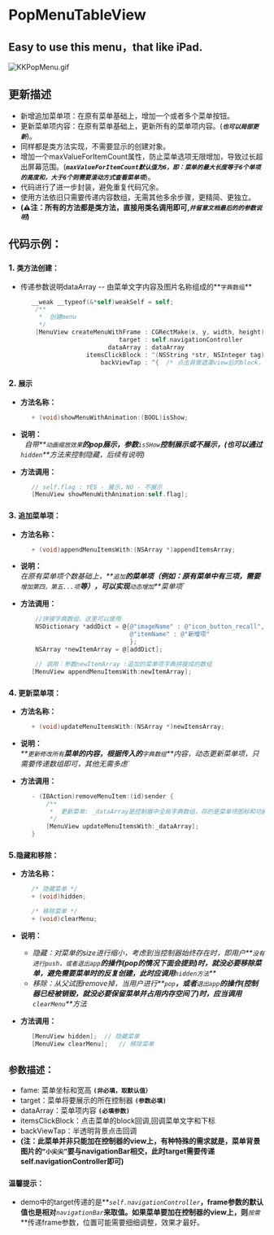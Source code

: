 # PopMenuTableView
## Easy to use this menu，that like iPad. 
![KKPopMenu.gif](http://code.cocoachina.com/uploads/attachments/20161116/133497/93f19650012e63256f0259e5d2aa3a24.gif)

## 更新描述
* 新增追加菜单项：在原有菜单基础上，增加一个或者多个菜单按钮。
* 更新菜单项内容：在原有菜单基础上，更新所有的菜单项内容。(**_`也可以局部更新`_**)。
* 同样都是类方法实现，不需要显示的创建对象。
* 增加一个maxValueForItemCount属性，防止菜单选项无限增加，导致过长超出屏幕范围。(**_`maxValueForItemCount默认值为6，即：菜单的最大长度等于6个单项的高度和，大于6个则需要滚动方式查看菜单项`_**)。
* 代码进行了进一步封装，避免重复代码冗余。
* 使用方法依旧只需要传递内容数组，无需其他多余步骤，更精简、更独立。
* **(⚠️注：所有的方法都是类方法，直接用类名调用即可,_`并留意文档最后的的参数说明`_)**

## 代码示例：
### 1. `类方法创建：`  

* 传递参数说明dataArray -- 由菜单文字内容及图片名称组成的**`字典数组`**  

   ```Objective-C
      __weak __typeof(&*self)weakSelf = self;
       /**
        *  创建menu
        */
       [MenuView createMenuWithFrame : CGRectMake(x, y, width, height) 
                              target : self.navigationController 
                           dataArray : dataArray 
                     itemsClickBlock : ^(NSString *str, NSInteger tag) {  /* do something */  } 
                         backViewTap : ^{  /* 点击背景遮罩view后的block，可自定义事件 */  }];
   ``` 

### 2. `展示`
* **方法名称：**  

   ```Objective-C
      + (void)showMenuWithAnimation:(BOOL)isShow;
   ```  
* **说明：**  
   _自带**`动画缩放效果`**的pop展示，参数**`isSHow`**控制展示或不展示，(也可以通过**`hidden`**方法来控制隐藏，后续有说明)_

* **方法调用：**  
   ```Objective-C
      // self.flag : YES - 展示，NO - 不展示
      [MenuView showMenuWithAnimation:self.flag];  
   ``` 
### 3. `追加菜单项：`
* **方法名称：**
   ```Objective-C
      + (void)appendMenuItemsWith:(NSArray *)appendItemsArray;
   ```  

* **说明：**  
   _在原有菜单项个数基础上，**`追加`**的菜单项（例如：原有菜单中有三项，需要**`增加第四，第五...项`**等），可以实现**`动态增加`**菜单项`_ 
   
* **方法调用：**
   ```Objective-C
       //拼接字典数组，这里可以使用 
       NSDictionary *addDict = @{@"imageName" : @"icon_button_recall",
                                 @"itemName" : @"新增项"
                                 };
       NSArray *newItemArray = @[addDict];

       // 调用：参数newItemArray :追加的菜单项字典拼接成的数组
      [MenuView appendMenuItemsWith:newItemArray];
   ```  

### 4. `更新菜单项：`
* **方法名称：**  
   ```Objective-C  
      + (void)updateMenuItemsWith:(NSArray *)newItemsArray;
   ```  

* **说明：**  
   _**`更新修改所有`**菜单的内容，根据传入的**`字典数组`**内容，动态更新菜单项，只需要传递数组即可，其他无需多虑`_ 
   
* **方法调用：**
   ```Objective-C
      - (IBAction)removeMenuItem:(id)sender {
          /**
           *  更新菜单: _dataArray是控制器中全局字典数组，存的是菜单项图标和功能名称
           */
          [MenuView updateMenuItemsWith:_dataArray];
      }
   ```  

### 5.`隐藏和移除：`
* **方法名称：**  
   ```Objective-C  
      /* 隐藏菜单 */
      + (void)hidden;

      /* 移除菜单 */
      + (void)clearMenu;
   ```  

* **说明：**  

   * _隐藏：对菜单的size进行缩小，考虑到当控制器始终存在时，即用户**`没有进行push，或者退出app`**的操作(pop的情况下面会提到)时，就没必要移除菜单，避免需要菜单时的反复创建，此时应调用**`hidden方法`**_
   * _移除：从父试图remove掉，当用户进行**`pop`**，或者**`退出app`**的操作(控制器已经被销毁，就没必要保留菜单并占用内存空间了)时，应当调用**`clearMenu`**方法_
   
* **方法调用：**
   ```Objective-C
      [MenuView hidden];  // 隐藏菜单
      [MenuView clearMenu];   // 移除菜单
   ```
 
## `参数描述：`
* fame: 菜单坐标和宽高 **`(非必填，取默认值）`**
* target：菜单将要展示的所在控制器 **`(参数必填)`**
* dataArray：菜单项内容 **`(必填参数)`**
* itemsClickBlock：点击菜单的block回调,回调菜单文字和下标
* backViewTap：半透明背景点击回调
* **(注：此菜单并非只能加在控制器的view上，有种特殊的需求就是，菜单背景图片的`“小尖尖”`要与navigationBar相交，此时target需要传递self.navigationController即可)**
### `温馨提示：`
* demo中的target传递的是**_`self.navigationController`_**，frame参数的默认值也是相对**_`navigationBar`_**来取值。如果菜单要加在控制器的view上，则**_`按需`_**传递frame参数，位置可能需要细细调整，效果才最好。
  
